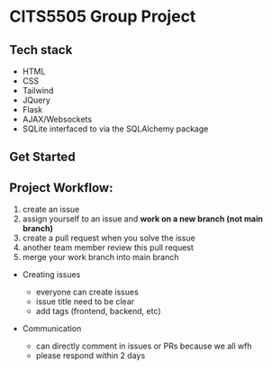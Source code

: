 # CITS5505 Group Project
## Tech stack
- HTML
- CSS
- Tailwind
- JQuery
- Flask
- AJAX/Websockets
- SQLite interfaced to via the SQLAlchemy package

## Get Started

## Project Workflow:
1. create an issue
2. assign yourself to an issue and **work on a new branch (not main branch)**
3. create a pull request when you solve the issue
4. another team member review this pull request
5. merge your work branch into main branch

- Creating issues
  - everyone can create issues
  - issue title need to be clear
  - add tags (frontend, backend, etc)

- Communication
  - can directly comment in issues or PRs because we all wfh
  - please respond within 2 days
